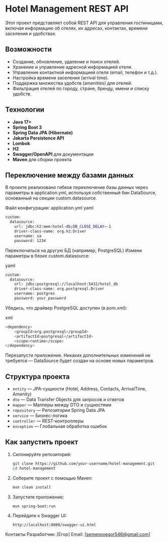 # Hotel Management REST API

Этот проект представляет собой REST API для управления гостиницами, включая информацию об отелях, их адресах, контактах, времени заселения и удобствах.

## Возможности

- Создание, обновление, удаление и поиск отелей.
- Хранение и управление адресной информацией отеля.
- Управление контактной информацией отеля (email, телефон и т.д.).
- Настройка времени заселения (arrival time).
- Поддержка множества удобств (amenities) для отелей.
- Фильтрация отелей по городу, стране, бренду, имени и списку удобств.

## Технологии

- **Java 17+**
- **Spring Boot 3**
- **Spring Data JPA (Hibernate)**
- **Jakarta Persistence API**
- **Lombok**
- **H2**
- **Swagger/OpenAPI** для документации
- **Maven** для сборки проекта

## Переключение между базами данных
В проекте реализовано гибкое переключение базы данных через параметры в application.yml, используя собственный бин DataSource, основанный на секции custom.datasource.

Файл конфигурации: application.yml
yaml
```bash
custom:
  datasource:
    url: jdbc:h2:mem:hotel-db;DB_CLOSE_DELAY=-1
    driver-class-name: org.h2.Driver
    username: sa
    password: 1234
```
Переключиться на другую БД (например, PostgreSQL)
Измени параметры в блоке custom.datasource:

yaml
```bash
custom:
  datasource:
    url: jdbc:postgresql://localhost:5432/hotel_db
    driver-class-name: org.postgresql.Driver
    username: postgres
    password: your_password
```
Убедись, что драйвер PostgreSQL доступен (в pom.xml):

xml
```bash
<dependency>
    <groupId>org.postgresql</groupId>
    <artifactId>postgresql</artifactId>
    <scope>runtime</scope>
</dependency>
```
Перезапусти приложение. Никаких дополнительных изменений не требуется — DataSource будет создан на основе новых параметров.


## Структура проекта

- `entity` — JPA-сущности (Hotel, Address, Contacts, ArrivalTime, Amenity)
- `dto` — Data Transfer Objects для запросов и ответов
- `mapper` — Мапперы между DTO и сущностями
- `repository` — Репозитории Spring Data JPA
- `service` — Бизнес-логика
- `controller` — REST-контроллеры
- `exception` — Глобальная обработка ошибок

## Как запустить проект

1. Склонируйте репозиторий:
    ```bash
    git clone https://github.com/your-username/hotel-management.git
    cd hotel-management
    ```

2. Соберите проект с помощью Maven:
    ```bash
    mvn clean install
    ```

3. Запустите приложение:
    ```bash
    mvn spring-boot:run
    ```

4. Перейдите к Swagger UI:
    ```
    http://localhost:8080/swagger-ui.html
    ```

Контакты
Разработчик: [Егор]
Email: [semenovegor546@gmail.com]
